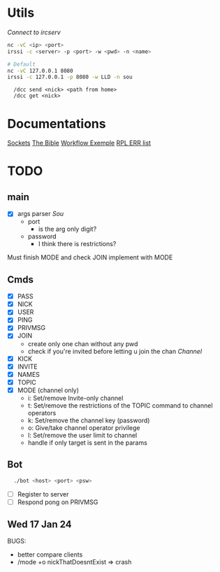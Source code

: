 # Utils
*Connect to ircserv*
```bash
nc -vC <ip> <port>
irssi -c <server> -p <port> -w <pwd> -n <name>

# Default
nc -vC 127.0.0.1 8080
irssi -c 127.0.0.1 -p 8080 -w LLD -n sou
```

```
  /dcc send <nick> <path from home>
  /dcc get <nick>
```


# Documentations
[Sockets](https://www.geeksforgeeks.org/socket-programming-cc)
[The Bible](https://modern.ircdocs.horse/)
[Workflow Exemple](http://chi.cs.uchicago.edu/chirc/irc_examples.html)
[RPL ERR list](https://www.alien.net.au/irc/irc2numerics.html) 

# TODO

## main
- [x] args parser                                                          *Sou*
  - port
    - is the arg only digit?
  - password
    - I think there is restrictions?

Must finish MODE and check JOIN implement with MODE

## Cmds
- [x] PASS
- [x] NICK
- [x] USER
- [x] PING
- [x] PRIVMSG
- [x] JOIN
  - create only one chan without any pwd
  - check if you're invited before letting u join the chan
*Channel*
- [x] KICK
- [x] INVITE
- [x] NAMES
- [x] TOPIC
- [x] MODE (channel only)
  - i: Set/remove Invite-only channel
  - t: Set/remove the restrictions of the TOPIC command to channel operators
  - k: Set/remove the channel key (password)
  - o: Give/take channel operator privilege
  - l: Set/remove the user limit to channel
  - handle if only target is sent in the params

## Bot
```bash
  ./bot <host> <port> <psw>
```
- [ ] Register to server
- [ ] Respond pong on PRIVMSG

## Wed 17 Jan 24
BUGS:
- better compare clients
- /mode +o nickThatDoesntExist => crash


